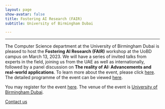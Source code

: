 ```yaml
---
layout: page
show-avatar: false
title: Fostering AI Research (FAIR)
subtitle: University of Birmingham Dubai

---
```


---

The Computer Science department at the University of Birmingham Dubai is pleased to host the **Fostering AI Research (FAIR)** workshop at the UoBD campus on March 13, 2023. We will have a series of invited talks from experts in the field, joining us from the UAE as well as internationally, followed by a panel discussion on **The reality of AI: Advancements and real-world applications**. To learn more about the event, please click [here](/fair/about).  The detailed programme of the event can be viewed [here](/fair/programme). 

You may register for the event [here](https://forms.office.com/e/ZLZAMZPrW4).
The venue of the event is [University of Birmingham Dubai](https://g.co/kgs/Cua4qb).


[Contact us](mailto:k.m.rajpoot@bham.ac.uk)
